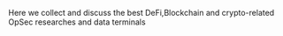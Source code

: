 Here we collect and discuss the best DeFi,Blockchain and crypto-related OpSec researches and data terminals